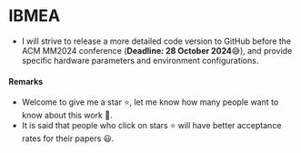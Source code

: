 # IBMEA


- I will strive to release a more detailed code version to GitHub before the ACM MM2024 conference (**Deadline: 28 October 2024**😅), and provide specific hardware parameters and environment configurations.


#### Remarks
- Welcome to give me a star ⭐, let me know how many people want to know about this work 🤩.
- It is said that people who click on stars ⭐ will have better acceptance rates for their papers 😃. 


